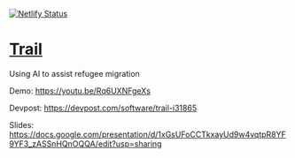 [![Netlify Status](https://api.netlify.com/api/v1/badges/cd43f127-95f4-4553-ac6e-52a29d3c8164/deploy-status)](https://app.netlify.com/sites/trailai/deploys)

# [Trail](https://trailai.tech/)
Using AI to assist refugee migration

Demo: https://youtu.be/Rq6UXNFgeXs

Devpost: https://devpost.com/software/trail-i31865

Slides: https://docs.google.com/presentation/d/1xGsUFoCCTkxayUd9w4vqtpR8YF9YF3_zASSnHQnOQQA/edit?usp=sharing

